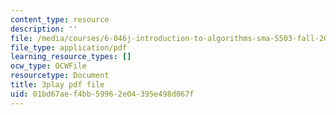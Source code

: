 ```yaml
---
content_type: resource
description: ''
file: /media/courses/6-046j-introduction-to-algorithms-sma-5503-fall-2005/01bd67aef4bb59962e04395e498d067f_vK_q-C-kXhs.pdf
file_type: application/pdf
learning_resource_types: []
ocw_type: OCWFile
resourcetype: Document
title: 3play pdf file
uid: 01bd67ae-f4bb-5996-2e04-395e498d067f
---
```

